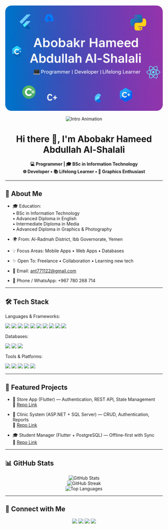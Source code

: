 <!-- GitHub Profile README -->
<p align="center">
  <img src="banner.jpg" alt="Profile Banner" width="800" style="border-radius:20px;" />
</p>
<!-- 🎬 Intro Animation -->
<p align="center">
  <img src="https://readme-typing-svg.herokuapp.com?size=25&color=00CFFF&center=true&vCenter=true&width=600&lines=Hi+there+👋;I'm+Abobakr+Hameed+Abdullah+Al-Shalali;💻+Programmer+and+Developer;🚀+Flutter+%7C+Python+%7C+C%2B%2B+%7C+C%23+%7C+Java;📚+Lifelong+Learner+%7C+Tech+Enthusiast" alt="Intro Animation" />
</p>

<!-- (Optional) Banner image -->
<!-- 
<p align="center">
  <img src="assets/banner.png" alt="Profile Banner"/>
</p>
-->

<h1 align="center">Hi there 👋, I'm Abobakr Hameed Abdullah Al-Shalali</h1>

<p align="center">
  <b>💻 Programmer | 🎓 BSc in Information Technology</b><br/>
  <b>🌐 Developer • 📚 Lifelong Learner • 🎨 Graphics Enthusiast</b>
</p>

---

## 🚀 About Me
- 🎓 Education:  
  • BSc in Information Technology  
  • Advanced Diploma in English  
  • Intermediate Diploma in Media  
  • Advanced Diploma in Graphics & Photography  

- 🌍 From: Al-Radmah District, Ibb Governorate, Yemen  
- 💡 Focus Areas: Mobile Apps • Web Apps • Databases  
- ✨ Open To: Freelance • Collaboration • Learning new tech  
- 📧 Email: [ant771122@gmail.com](mailto:ant771122@gmail.com)  
- 📱 Phone / WhatsApp: +967 780 268 714  

---

## 🛠️ Tech Stack

Languages & Frameworks:  
<p>
  <img src="https://img.shields.io/badge/Dart-0175C2?logo=dart&logoColor=white"/>
  <img src="https://img.shields.io/badge/Flutter-02569B?logo=flutter&logoColor=white"/>
  <img src="https://img.shields.io/badge/Python-3776AB?logo=python&logoColor=white"/>
  <img src="https://img.shields.io/badge/C-00599C?logo=c&logoColor=white"/>
  <img src="https://img.shields.io/badge/C++-00599C?logo=c%2B%2B&logoColor=white"/>
  <img src="https://img.shields.io/badge/C%23-239120?logo=c-sharp&logoColor=white"/>
  <img src="https://img.shields.io/badge/Java-007396?logo=java&logoColor=white"/>
  <img src="https://img.shields.io/badge/JavaScript-F7DF1E?logo=javascript&logoColor=black"/>
  <img src="https://img.shields.io/badge/HTML5-E34F26?logo=html5&logoColor=white"/>
  <img src="https://img.shields.io/badge/React%20Native-61DAFB?logo=react&logoColor=black"/>
</p>

Databases:  
<p>
  <img src="https://img.shields.io/badge/MySQL-4479A1?logo=mysql&logoColor=white"/>
  <img src="https://img.shields.io/badge/SQLite-003B57?logo=sqlite&logoColor=white"/>
  <img src="https://img.shields.io/badge/PostgreSQL-336791?logo=postgresql&logoColor=white"/>
</p>

Tools & Platforms:  
<p>
  <img src="https://img.shields.io/badge/Git-F05032?logo=git&logoColor=white"/>
  <img src="https://img.shields.io/badge/GitHub-181717?logo=github&logoColor=white"/>
  <img src="https://img.shields.io/badge/Docker-2496ED?logo=docker&logoColor=white"/>
  <img src="https://img.shields.io/badge/Postman-FF6C37?logo=postman&logoColor=white"/>
  <img src="https://img.shields.io/badge/VS%20Code-007ACC?logo=visual-studio-code&logoColor=white"/>
</p>

---

## 📌 Featured Projects
- 📱 Store App (Flutter) — Authentication, REST API, State Management  
  🔗 [Repo Link](https://github.com/Abo771122/REPO1)

- 🏥 Clinic System (ASP.NET + SQL Server) — CRUD, Authentication, Reports  
  🔗 [Repo Link](https://github.com/Abo771122/REPO2)

- 🎓 Student Manager (Flutter + PostgreSQL) — Offline-first with Sync  
  🔗 [Repo Link](https://github.com/Abo771122/REPO3)

---

## 📊 GitHub Stats
<p align="center">
  <img src="https://github-readme-stats.vercel.app/api?username=Abo771122&show_icons=true&theme=radical" alt="GitHub Stats"/>
  <br/>
  <img src="https://github-readme-streak-stats.herokuapp.com/?user=Abo771122&theme=radical" alt="GitHub Streak"/>
  <br/>
  <img src="https://github-readme-stats.vercel.app/api/top-langs/?username=Abo771122&layout=compact&theme=radical" alt="Top Languages"/>
</p>

---

## 🤝 Connect with Me
<p align="center">
  <a href="mailto:ant771122@gmail.com"><img src="https://img.shields.io/badge/Email-D14836?logo=gmail&logoColor=white"/></a>
  <a href="https://wa.me/967780268714"><img src="https://img.shields.io/badge/WhatsApp-25D366?logo=whatsapp&logoColor=white"/></a>
  <a href="https://t.me/Abo771122"><img src="https://img.shields.io/badge/Telegram-26A5E4?logo=telegram&logoColor=white"/></a>
  <a href="https://www.linkedin.com/in/Abo771122/"><img src="https://img.shields.io/badge/LinkedIn-0077B5?logo=linkedin&logoColor=white"/></a>
</p>
